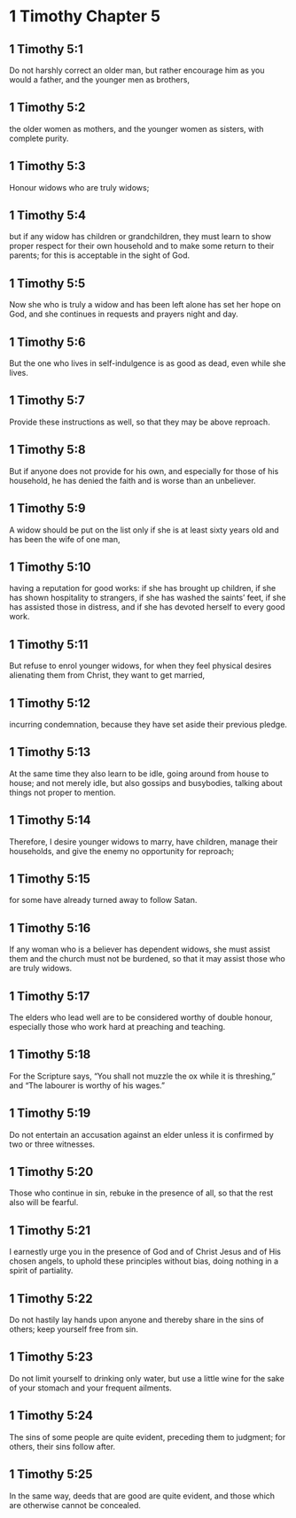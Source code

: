 # 1 Timothy Chapter 5

## 1 Timothy 5:1

Do not harshly correct an older man, but rather encourage him as you would a father, and the younger men as brothers,

## 1 Timothy 5:2

the older women as mothers, and the younger women as sisters, with complete purity.

## 1 Timothy 5:3

Honour widows who are truly widows;

## 1 Timothy 5:4

but if any widow has children or grandchildren, they must learn to show proper respect for their own household and to make some return to their parents; for this is acceptable in the sight of God.

## 1 Timothy 5:5

Now she who is truly a widow and has been left alone has set her hope on God, and she continues in requests and prayers night and day.

## 1 Timothy 5:6

But the one who lives in self-indulgence is as good as dead, even while she lives.

## 1 Timothy 5:7

Provide these instructions as well, so that they may be above reproach.

## 1 Timothy 5:8

But if anyone does not provide for his own, and especially for those of his household, he has denied the faith and is worse than an unbeliever.

## 1 Timothy 5:9

A widow should be put on the list only if she is at least sixty years old and has been the wife of one man,

## 1 Timothy 5:10

having a reputation for good works: if she has brought up children, if she has shown hospitality to strangers, if she has washed the saints’ feet, if she has assisted those in distress, and if she has devoted herself to every good work.

## 1 Timothy 5:11

But refuse to enrol younger widows, for when they feel physical desires alienating them from Christ, they want to get married,

## 1 Timothy 5:12

incurring condemnation, because they have set aside their previous pledge.

## 1 Timothy 5:13

At the same time they also learn to be idle, going around from house to house; and not merely idle, but also gossips and busybodies, talking about things not proper to mention.

## 1 Timothy 5:14

Therefore, I desire younger widows to marry, have children, manage their households, and give the enemy no opportunity for reproach;

## 1 Timothy 5:15

for some have already turned away to follow Satan.

## 1 Timothy 5:16

If any woman who is a believer has dependent widows, she must assist them and the church must not be burdened, so that it may assist those who are truly widows.

## 1 Timothy 5:17

The elders who lead well are to be considered worthy of double honour, especially those who work hard at preaching and teaching.

## 1 Timothy 5:18

For the Scripture says, “You shall not muzzle the ox while it is threshing,” and “The labourer is worthy of his wages.”

## 1 Timothy 5:19

Do not entertain an accusation against an elder unless it is confirmed by two or three witnesses.

## 1 Timothy 5:20

Those who continue in sin, rebuke in the presence of all, so that the rest also will be fearful.

## 1 Timothy 5:21

I earnestly urge you in the presence of God and of Christ Jesus and of His chosen angels, to uphold these principles without bias, doing nothing in a spirit of partiality.

## 1 Timothy 5:22

Do not hastily lay hands upon anyone and thereby share in the sins of others; keep yourself free from sin.

## 1 Timothy 5:23

Do not limit yourself to drinking only water, but use a little wine for the sake of your stomach and your frequent ailments.

## 1 Timothy 5:24

The sins of some people are quite evident, preceding them to judgment; for others, their sins follow after.

## 1 Timothy 5:25

In the same way, deeds that are good are quite evident, and those which are otherwise cannot be concealed.
